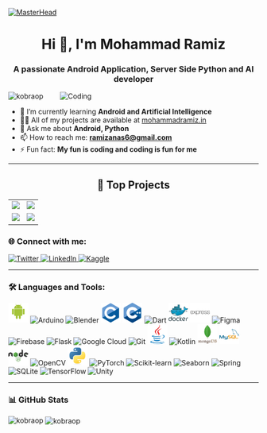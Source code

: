 [![MasterHead](https://miro.medium.com/v2/resize:fit:1200/0*4kFdX7RumWyEe_V9)](https://www.mohammadramiz.in)

<h1 align="center">Hi 👋, I'm Mohammad Ramiz</h1>
<h3 align="center">A passionate Android Application, Server Side Python and AI developer</h3>

<img align="right" alt="Coding" width="400" src="https://camo.githubusercontent.com/2366b34bb903c09617990fb5fff4622f3e941349e846ddb7e73df872a9d21233/68747470733a2f2f63646e2e6472696262626c652e636f6d2f75736572732f3733303730332f73637265656e73686f74732f363538313234332f6176656e746f2e676966" />

<p align="left">
  <img src="https://komarev.com/ghpvc/?username=kobraop&label=Profile%20views&color=0e75b6&style=flat" alt="kobraop" />
</p>

- 🌱 I’m currently learning **Android and Artificial Intelligence**
- 👨‍💻 All of my projects are available at [mohammadramiz.in](https://www.mohammadramiz.in)
- 💬 Ask me about **Android, Python**
- 📫 How to reach me: **ramizanas6@gmail.com**
- ⚡ Fun fact: **My fun is coding and coding is fun for me**

---

<h2 align="center">🚀 Top Projects</h2>

<div align="center">
  <table>
    <tr>
      <td>
        <a href="https://github.com/KobraOp/Backup_Engine">
          <img src="https://github-readme-stats.vercel.app/api/pin/?username=KobraOp&repo=Backup_Engine&theme=tokyonight" />
        </a>
      </td>
      <td>
        <a href="https://github.com/KobraOp/portfolio">
          <img src="https://github-readme-stats.vercel.app/api/pin/?username=KobraOp&repo=portfolio&theme=tokyonight" />
        </a>
      </td>
    </tr>
    <tr>
      <td>
        <a href="https://github.com/KobraOp/Mr.-Manager">
          <img src="https://github-readme-stats.vercel.app/api/pin/?username=KobraOp&repo=Mr.-Manager&theme=tokyonight" />
        </a>
      </td>
      <td>
        <a href="https://github.com/KobraOp/BubbleShare">
          <img src="https://github-readme-stats.vercel.app/api/pin/?username=KobraOp&repo=BubbleShare&theme=tokyonight" />
        </a>
      </td>
    </tr>
  </table>
</div>




### 🌐 Connect with me:

<p align="left">
  <a href="https://twitter.com/mohammad__ramiz" target="_blank">
    <img src="https://raw.githubusercontent.com/rahuldkjain/github-profile-readme-generator/master/src/images/icons/Social/twitter.svg" alt="Twitter" width="30" height="30" />
  </a>
  <a href="https://linkedin.com/in/mohammad-ramiz-886468217" target="_blank">
    <img src="https://raw.githubusercontent.com/rahuldkjain/github-profile-readme-generator/master/src/images/icons/Social/linked-in-alt.svg" alt="LinkedIn" width="30" height="30" />
  </a>
  <a href="https://kaggle.com/kobraop" target="_blank">
    <img src="https://raw.githubusercontent.com/rahuldkjain/github-profile-readme-generator/master/src/images/icons/Social/kaggle.svg" alt="Kaggle" width="30" height="30" />
  </a>
</p>

---

### 🛠️ Languages and Tools:

<p align="left">
  <!-- Looped icon format for clean look -->
  <img src="https://raw.githubusercontent.com/devicons/devicon/master/icons/android/android-original-wordmark.svg" alt="Android" width="40" height="40"/>
  <img src="https://cdn.worldvectorlogo.com/logos/arduino-1.svg" alt="Arduino" width="40" height="40"/>
  <img src="https://download.blender.org/branding/community/blender_community_badge_white.svg" alt="Blender" width="40" height="40"/>
  <img src="https://raw.githubusercontent.com/devicons/devicon/master/icons/c/c-original.svg" alt="C" width="40" height="40"/>
  <img src="https://raw.githubusercontent.com/devicons/devicon/master/icons/cplusplus/cplusplus-original.svg" alt="C++" width="40" height="40"/>
  <img src="https://www.vectorlogo.zone/logos/dartlang/dartlang-icon.svg" alt="Dart" width="40" height="40"/>
  <img src="https://raw.githubusercontent.com/devicons/devicon/master/icons/docker/docker-original-wordmark.svg" alt="Docker" width="40" height="40"/>
  <img src="https://raw.githubusercontent.com/devicons/devicon/master/icons/express/express-original-wordmark.svg" alt="Express" width="40" height="40"/>
  <img src="https://www.vectorlogo.zone/logos/figma/figma-icon.svg" alt="Figma" width="40" height="40"/>
  <img src="https://www.vectorlogo.zone/logos/firebase/firebase-icon.svg" alt="Firebase" width="40" height="40"/>
  <img src="https://www.vectorlogo.zone/logos/pocoo_flask/pocoo_flask-icon.svg" alt="Flask" width="40" height="40"/>
  <img src="https://www.vectorlogo.zone/logos/google_cloud/google_cloud-icon.svg" alt="Google Cloud" width="40" height="40"/>
  <img src="https://www.vectorlogo.zone/logos/git-scm/git-scm-icon.svg" alt="Git" width="40" height="40"/>
  <img src="https://raw.githubusercontent.com/devicons/devicon/master/icons/java/java-original.svg" alt="Java" width="40" height="40"/>
  <img src="https://www.vectorlogo.zone/logos/kotlinlang/kotlinlang-icon.svg" alt="Kotlin" width="40" height="40"/>
  <img src="https://raw.githubusercontent.com/devicons/devicon/master/icons/mongodb/mongodb-original-wordmark.svg" alt="MongoDB" width="40" height="40"/>
  <img src="https://raw.githubusercontent.com/devicons/devicon/master/icons/mysql/mysql-original-wordmark.svg" alt="MySQL" width="40" height="40"/>
  <img src="https://raw.githubusercontent.com/devicons/devicon/master/icons/nodejs/nodejs-original-wordmark.svg" alt="Node.js" width="40" height="40"/>
  <img src="https://www.vectorlogo.zone/logos/opencv/opencv-icon.svg" alt="OpenCV" width="40" height="40"/>
  <img src="https://raw.githubusercontent.com/devicons/devicon/master/icons/python/python-original.svg" alt="Python" width="40" height="40"/>
  <img src="https://www.vectorlogo.zone/logos/pytorch/pytorch-icon.svg" alt="PyTorch" width="40" height="40"/>
  <img src="https://upload.wikimedia.org/wikipedia/commons/0/05/Scikit_learn_logo_small.svg" alt="Scikit-learn" width="40" height="40"/>
  <img src="https://seaborn.pydata.org/_images/logo-mark-lightbg.svg" alt="Seaborn" width="40" height="40"/>
  <img src="https://www.vectorlogo.zone/logos/springio/springio-icon.svg" alt="Spring" width="40" height="40"/>
  <img src="https://www.vectorlogo.zone/logos/sqlite/sqlite-icon.svg" alt="SQLite" width="40" height="40"/>
  <img src="https://www.vectorlogo.zone/logos/tensorflow/tensorflow-icon.svg" alt="TensorFlow" width="40" height="40"/>
  <img src="https://www.vectorlogo.zone/logos/unity3d/unity3d-icon.svg" alt="Unity" width="40" height="40"/>
</p>

---

### 📊 GitHub Stats

<p><img align="left" src="https://github-readme-stats.vercel.app/api/top-langs?username=kobraop&show_icons=true&locale=en&layout=compact" alt="kobraop" /></p>

<p>&nbsp;<img align="center" src="https://github-readme-stats.vercel.app/api?username=kobraop&show_icons=true&locale=en" alt="kobraop" /></p>
